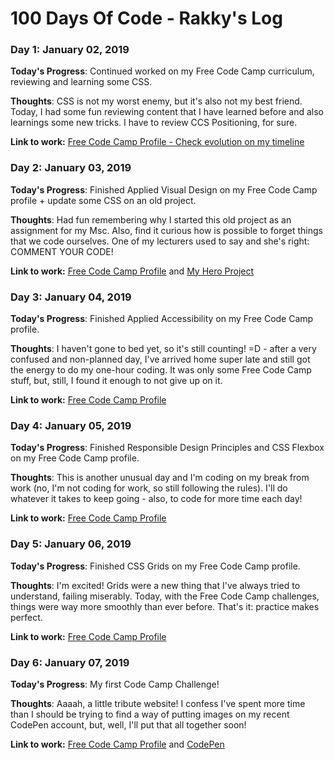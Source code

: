 # 100 Days Of Code - Rakky's Log

### Day 1: January 02, 2019 

**Today's Progress**: Continued worked on my Free Code Camp curriculum, reviewing and learning some CSS. 

**Thoughts**: CSS is not my worst enemy, but it's also not my best friend. Today, I had some fun reviewing content that I have learned before and also learnings some new tricks. I have to review CCS Positioning, for sure.  

**Link to work:** [Free Code Camp Profile - Check evolution on my timeline](https://www.freecodecamp.org/rakky)

### Day 2: January 03, 2019 

**Today's Progress**: Finished Applied Visual Design on my Free Code Camp profile + update some CSS on an old project. 

**Thoughts**: Had fun remembering why I started this old project as an assignment for my Msc. Also, find it curious how is possible to forget things that we code ourselves. One of my lecturers used to say and she's right: COMMENT YOUR CODE! 

**Link to work:** [Free Code Camp Profile](https://www.freecodecamp.org/rakky) and [My Hero Project](https://github.com/rakkycurvelo/hero-project/tree/review1)

### Day 3: January 04, 2019 

**Today's Progress**: Finished Applied Accessibility on my Free Code Camp profile. 

**Thoughts**: I haven't gone to bed yet, so it's still counting! =D - after a very confused and non-planned day, I've arrived home super late and still got the energy to do my one-hour coding. It was only some Free Code Camp stuff, but, still, I found it enough to not give up on it.  

**Link to work:** [Free Code Camp Profile](https://www.freecodecamp.org/rakky)

### Day 4: January 05, 2019 

**Today's Progress**: Finished Responsible Design Principles and CSS Flexbox on my Free Code Camp profile. 

**Thoughts**: This is another unusual day and I'm coding on my break from work (no, I'm not coding for work, so still following the rules). I'll do whatever it takes to keep going - also, to code for more time each day! 

**Link to work:** [Free Code Camp Profile](https://www.freecodecamp.org/rakky)

### Day 5: January 06, 2019 

**Today's Progress**: Finished CSS Grids on my Free Code Camp profile. 

**Thoughts**: I'm excited! Grids were a new thing that I've always tried to understand, failing miserably. Today, with the Free Code Camp challenges, things were way more smoothly than ever before. That's it: practice makes perfect.  

**Link to work:** [Free Code Camp Profile](https://www.freecodecamp.org/rakky)

### Day 6: January 07, 2019 

**Today's Progress**: My first Code Camp Challenge!  

**Thoughts**: Aaaah, a little tribute website! I confess I've spent more time than I should be trying to find a way of putting images on my recent CodePen account, but, well, I'll put that all together soon!  

**Link to work:** [Free Code Camp Profile](https://www.freecodecamp.org/rakky) and [CodePen](https://codepen.io/rakkycurvelo/pen/pqKbvL)
